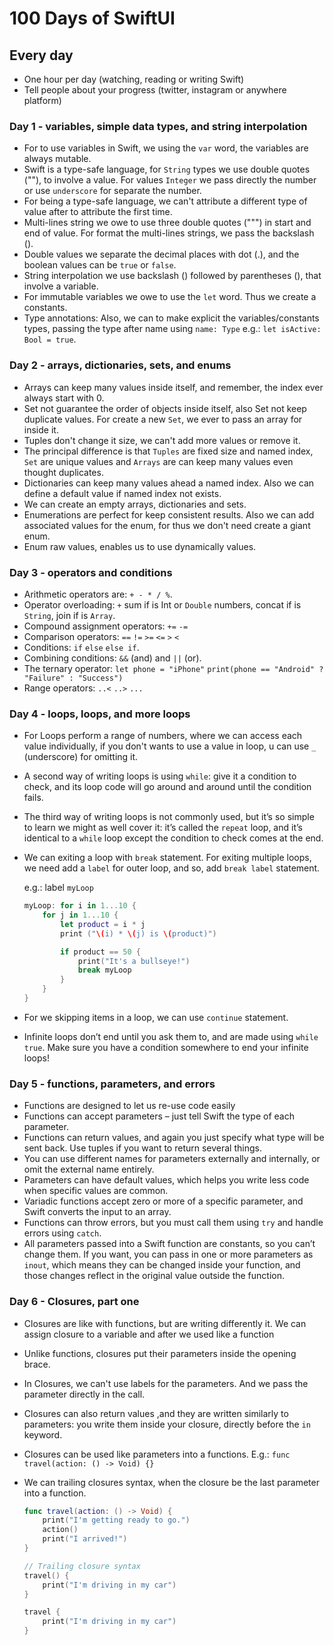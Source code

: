 # 100 Days of SwiftUI

## Every day

- One hour per day (watching, reading or writing Swift)
- Tell people about your progress (twitter, instagram or anywhere platform)

### Day 1 - variables, simple data types, and string interpolation

- For to use variables in Swift, we using the `var` word, the variables are always mutable.
- Swift is a type-safe language, for `String` types we use double quotes (""), to involve a value. For values `Integer` we pass directly the number or use `underscore` for separate the number.
- For being a type-safe language, we can't attribute a different type of value after to attribute the first time.
- Multi-lines string we owe to use three double quotes (""") in start and end of value. For format the multi-lines strings, we pass the backslash (\).
- Double values we separate the decimal places with dot (.), and the boolean values can be `true` or `false`.
- String interpolation we use backslash (\) followed by parentheses (), that involve a variable.
- For immutable variables we owe to use the `let` word. Thus we create a constants.
- Type annotations: Also, we can to make explicit the variables/constants types, passing the type after name using `name: Type` e.g.: `let isActive: Bool = true`.

### Day 2 - arrays, dictionaries, sets, and enums

- Arrays can keep many values inside itself, and remember, the index ever always start with 0.
- Set not guarantee the order of objects inside itself, also Set not keep duplicate values. For create a new `Set`, we ever to pass an array for inside it.
- Tuples don't change it size, we can't add more values or remove it.
- The principal difference is that `Tuples` are fixed size and named index, `Set` are unique values and `Arrays` are can keep many values even thought duplicates.
- Dictionaries can keep many values ahead a named index. Also we can define a default value if named index not exists.
- We can create an empty arrays, dictionaries and sets.
- Enumerations are perfect for keep consistent results. Also we can add associated values for the enum, for thus we don't need create a giant enum.
- Enum raw values, enables us to use dynamically values.

### Day 3 - operators and conditions

- Arithmetic operators are: `+ - * / %`.
- Operator overloading: `+` sum if is Int or `Double` numbers, concat if is `String`, join if is `Array`.
- Compound assignment operators: `+=` `-=`
- Comparison operators: `==` `!=` `>=` `<=` `>` `<`
- Conditions: `if` `else` `else if`.
- Combining conditions: `&&` (and) and `||` (or).
- The ternary operator: `let phone = "iPhone"` `print(phone == "Android" ? "Failure" : "Success")`
- Range operators: `..<` `..>` `...`

### Day 4 - loops, loops, and more loops

- For Loops perform a range of numbers, where we can access each value individually, if you don't wants to use a value in loop, u can use `_` (underscore) for omitting it.
- A second way of writing loops is using `while`: give it a condition to check, and its loop code will go around and around until the condition fails.
- The third way of writing loops is not commonly used, but it’s so simple to learn we might as well cover it: it’s called the `repeat` loop, and it’s identical to a `while` loop except the condition to check comes at the end.
- We can exiting a loop with `break` statement. For exiting multiple loops, we need add a `label` for outer loop, and so, add `break label` statement.

  e.g.: label `myLoop`

  ```swift
  myLoop: for i in 1...10 {
      for j in 1...10 {
          let product = i * j
          print ("\(i) * \(j) is \(product)")

          if product == 50 {
              print("It's a bullseye!")
              break myLoop
          }
      }
  }
  ```

- For we skipping items in a loop, we can use `continue` statement.
- Infinite loops don’t end until you ask them to, and are made using `while true`. Make sure you have a condition somewhere to end your infinite loops!

### Day 5 - functions, parameters, and errors

- Functions are designed to let us re-use code easily
- Functions can accept parameters – just tell Swift the type of each parameter.
- Functions can return values, and again you just specify what type will be sent back. Use tuples if you want to return several things.
- You can use different names for parameters externally and internally, or omit the external name entirely.
- Parameters can have default values, which helps you write less code when specific values are common.
- Variadic functions accept zero or more of a specific parameter, and Swift converts the input to an array.
- Functions can throw errors, but you must call them using `try` and handle errors using `catch`.
- All parameters passed into a Swift function are constants, so you can’t change them. If you want, you can pass in one or more parameters as `inout`, which means they can be changed inside your function, and those changes reflect in the original value outside the function.

### Day 6 - Closures, part one

- Closures are like with functions, but are writing differently it. We can assign closure to a variable and after we used like a function
- Unlike functions, closures put their parameters inside the opening brace.
- In Closures, we can't use labels for the parameters. And we pass the parameter directly in the call.
- Closures can also return values ,and they are written similarly to parameters: you write them inside your closure, directly before the `in` keyword.
- Closures can be used like parameters into a functions. E.g.: `func travel(action: () -> Void) {}`
- We can trailing closures syntax, when the closure be the last parameter into a function.

  ```swift
  func travel(action: () -> Void) {
      print("I'm getting ready to go.")
      action()
      print("I arrived!")
  }

  // Trailing closure syntax
  travel() {
      print("I'm driving in my car")
  }

  travel {
      print("I'm driving in my car")
  }
  ```
